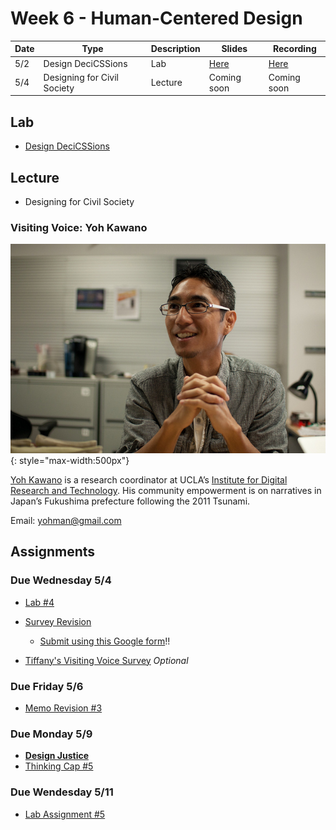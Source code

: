 # Week 6 - Human-Centered Design

Date|Type|Description|Slides|Recording|
|---|----|-----------|------|---------|
|5/2|Design DeciCSSions|Lab|[Here](../materials/AA191_S_W5_Lecture_5.pdf)|[Here](https://ucla.zoom.us/rec/share/YQ2y-8CigA6it2jZwJ0ne7SY0ZuYZPaXeXh66nCpHirMIAuCq-1ld-WiGPw_l7yd.wki8t5ghrUM2aHSk)|
|5/4|Designing for Civil Society|Lecture|Coming soon|Coming soon|

## Lab

- [Design DeciCSSions](../labs/week6/index.md)

## Lecture

- Designing for Civil Society
<!-- - [Designing for Civil Society](../materials/AA191_S_W5_Lecture_5.pdf) -->

<!-- ## Group Exercise

Instructions here:

- [https://tinyurl.com/aa191-54ex](https://tinyurl.com/aa191-54ex) -->

### Visiting Voice: Yoh Kawano

![../media/yohkawano.jpg](../media/yohkawano.jpg){: style="max-width:500px"}

[Yoh Kawano](https://twitter.com/yohman) is a research coordinator at UCLA’s [Institute for Digital Research and Technology](https://idre.ucla.edu/people/yoh-kawano). His community empowerment is on narratives in Japan’s Fukushima prefecture following the 2011 Tsunami.

Email: [yohman@gmail.com](mailto:yohman@gmail.com)

## Assignments

### Due Wednesday 5/4

- [Lab #4](../assignments/week4/group_assignment.md)
- [Survey Revision](../assignments/week4/group_assignment.md)
  - [Submit using this Google form](https://forms.gle/8TU2Hj8o6J7UYjZ7A)!!

- [Tiffany's Visiting Voice Survey](https://docs.google.com/forms/d/e/1FAIpQLSewtp-AVsaftbC2Ie5ZR5K03XSJXib-2SgpmQwYPDB4eaIGyw/) *Optional*

### Due Friday 5/6

- [Memo Revision #3](../assignments/week2/group_assignment.md)

### Due Monday 5/9

- [**Design Justice**](../assignments/week5/reading.md)
- [Thinking Cap #5](../assignments/week6/thinking_cap.md)

### Due Wendesday 5/11

- [Lab Assignment #5](../assignments/week6/lab_assignment.md)
